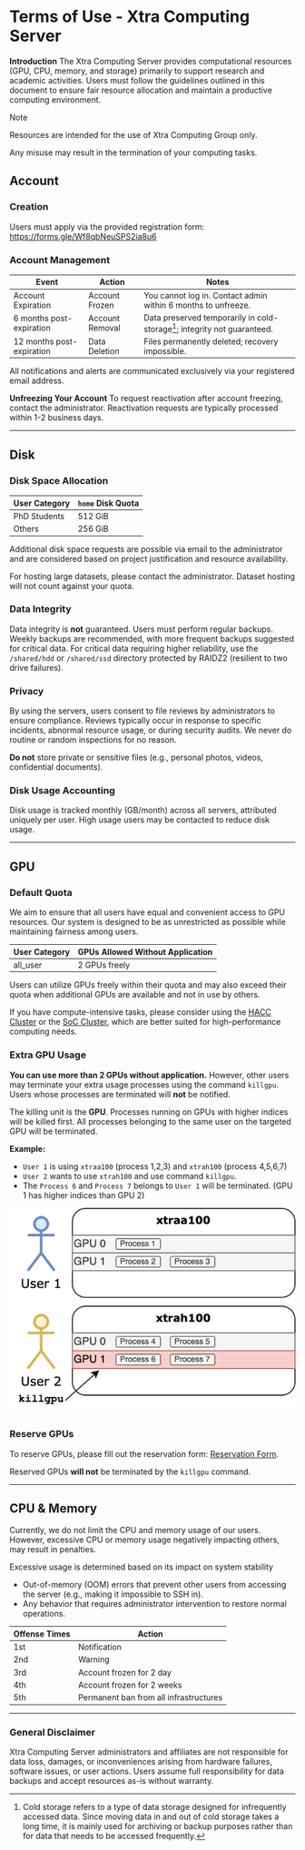 # Terms of Use - Xtra Computing Server

**Introduction**
The Xtra Computing Server provides computational resources (GPU, CPU, memory, and storage) primarily to support research and academic activities. Users must follow the guidelines outlined in this document to ensure fair resource allocation and maintain a productive computing environment.

> [!NOTE]  
> Resources are intended for the use of Xtra Computing Group only.
> 
> Any misuse may result in the termination of your computing tasks.

## Account

### Creation

Users must apply via the provided registration form: https://forms.gle/Wf8qbNeuSPS2ia8u6

### Account Management

| Event              | Action                 | Notes                                                    |
|--------------------|------------------------|----------------------------------------------------------|
| Account Expiration | Account Frozen         | You cannot log in. Contact admin within 6 months to unfreeze. |
| 6 months post-expiration | Account Removal | Data preserved temporarily in cold-storage[^1]; integrity not guaranteed. |
| 12 months post-expiration | Data Deletion | Files permanently deleted; recovery impossible.         |

[^1]: Cold storage refers to a type of data storage designed for infrequently accessed data. Since moving data in and out of cold storage takes a long time, it is mainly used for archiving or backup purposes rather than for data that needs to be accessed frequently.

All notifications and alerts are communicated exclusively via your registered email address.

**Unfreezing Your Account**
To request reactivation after account freezing, contact the administrator. Reactivation requests are typically processed within 1-2 business days.

---

## Disk

### **Disk Space Allocation**

| User Category          | `home` Disk Quota |
|------------------------|-----------------|
| PhD Students           | 512 GiB         |
| Others | 256 GiB         |

Additional disk space requests are possible via email to the administrator and are considered based on project justification and resource availability.

For hosting large datasets, please contact the administrator. Dataset hosting will not count against your quota.

### **Data Integrity**

Data integrity is **not** guaranteed. Users must perform regular backups. Weekly backups are recommended, with more frequent backups suggested for critical data. For critical data requiring higher reliability, use the `/shared/hdd` or `/shared/ssd` directory protected by RAIDZ2 (resilient to two drive failures).

### **Privacy**

By using the servers, users consent to file reviews by administrators to ensure compliance. Reviews typically occur in response to specific incidents, abnormal resource usage, or during security audits. We never do routine or random inspections for no reason.

**Do not** store private or sensitive files (e.g., personal photos, videos, confidential documents).

### **Disk Usage Accounting**

Disk usage is tracked monthly (GB/month) across all servers, attributed uniquely per user. High usage users may be contacted to reduce disk usage. 

---

## GPU

### Default Quota

We aim to ensure that all users have equal and convenient access to GPU resources. Our system is designed to be as unrestricted as possible while maintaining fairness among users.

| User Category          | GPUs Allowed Without Application |
|------------------------|----------------------------------|
| all_user           | 2 GPUs freely                    |


Users can utilize GPUs freely within their quota and may also exceed their quota when additional GPUs are available and not in use by others.

If you have compute-intensive tasks, please consider using the [HACC Cluster](https://xacchead.d2.comp.nus.edu.sg/) or the [SoC Cluster](https://dochub.comp.nus.edu.sg/cf/guides/compute-cluster/access), which are better suited for high-performance computing needs.

### Extra GPU Usage

**You can use more than 2 GPUs without application.** However, other users may terminate your extra usage processes using the command `killgpu`. Users whose processes are terminated will **not** be notified.

The killing unit is the **GPU**. Processes running on GPUs with higher indices will be killed first. All processes belonging to the same user on the targeted GPU will be terminated.

**Example:**

- `User 1` is using `xtraa100` (process 1,2,3) and `xtrah100` (process 4,5,6,7)
- `User 2` wants to use `xtrah100` and use command `killgpu`.
- The `Process 6` and `Process 7` belongs to `User 1` will be terminated. (GPU 1 has higher indices than GPU 2)

![killgpu example | width=200](assets/fig1.png)

### Reserve GPUs  

To reserve GPUs, please fill out the reservation form: [Reservation Form](https://forms.gle/6W1CxQAojMANpx1FA).

Reserved GPUs **will not** be terminated by the `killgpu` command.

---

## CPU & Memory

Currently, we do not limit the CPU and memory usage of our users. However, excessive CPU or memory usage negatively impacting others, may result in penalties.

Excessive usage is determined based on its impact on system stability

- Out-of-memory (OOM) errors that prevent other users from accessing the server (e.g., making it impossible to SSH in).
- Any behavior that requires administrator intervention to restore normal operations.

| Offense Times | Action                                |
|---------------|---------------------------------------|
| 1st           | Notification                          |
| 2nd           | Warning                               |
| 3rd           | Account frozen for 2 day              |
| 4th           | Account frozen for 2 weeks            |
| 5th           | Permanent ban from all infrastructures|

---

### General Disclaimer

Xtra Computing Server administrators and affiliates are not responsible for data loss, damages, or inconveniences arising from hardware failures, software issues, or user actions. Users assume full responsibility for data backups and accept resources as-is without warranty.

